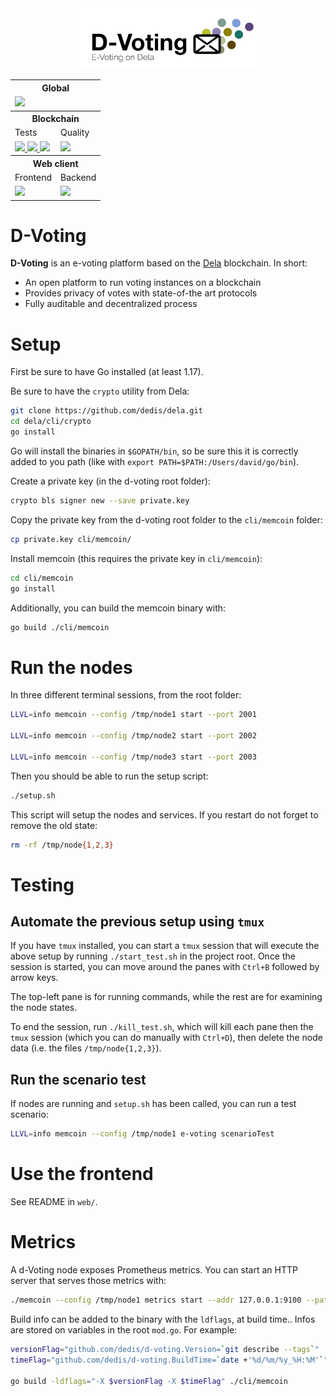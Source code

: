 <div align="center">

<img width="300px" src="docs/assets/logo-white-bg.png"/>

<table class="tg">
<tbody>
  <tr>
    <th class="tg-amwm" colspan="2">Global</th>
  </tr>
  <tr>
    <td class="tg-baqh" colspan="2">
        <a href="https://sonarcloud.io/summary/new_code?id=dedis_d-voting">
            <img src="https://sonarcloud.io/api/project_badges/measure?project=dedis_d-voting&metric=alert_status">
        </a>
    </td>
  </tr>
  <tr>
    <th class="tg-amwm" colspan="2">Blockchain</th>
  </tr>
  <tr>
    <td class="tg-baqh">Tests</td>
    <td class="tg-baqh">Quality</td>
  </tr>
  <tr>
    <td class="tg-baqh">
        <a href="https://github.com/dedis/d-voting/actions/workflows/go_test.yml">
            <img src="https://github.com/dedis/d-voting/actions/workflows/go_test.yml/badge.svg">
        </a>
        <a href="https://github.com/dedis/d-voting/actions/workflows/go_integration_tests.yml">
            <img src="https://github.com/dedis/d-voting/actions/workflows/go_integration_tests.yml/badge.svg">
        </a>
        <a href="https://github.com/dedis/d-voting/actions/workflows/go_memcoin_test.yml">
            <img src="https://github.com/dedis/d-voting/actions/workflows/go_memcoin_test.yml/badge.svg">
        </a>
    </td>
    <td class="tg-baqh">
        <a href="https://coveralls.io/github/dedis/d-voting?branch=main">
            <img src="https://coveralls.io/repos/github/dedis/d-voting/badge.svg?branch=main">
        </a>
    </td>
  </tr>
  <tr>
    <th class="tg-amwm" colspan="2">Web client</th>
  </tr>
  <tr>
    <td class="tg-baqh">Frontend</td>
    <td class="tg-baqh">Backend</td>
  </tr>
  <tr>
    <td class="tg-baqh">
        <a href="https://github.com/dedis/d-voting/actions/workflows/web_frontend_lint.yml">
            <img src="https://github.com/dedis/d-voting/actions/workflows/web_frontend_lint.yml/badge.svg">
        </a>
    </td>
    <td class="tg-baqh">
        <a href="https://github.com/dedis/d-voting/actions/workflows/web_backend_lint.yml">
            <img src="https://github.com/dedis/d-voting/actions/workflows/web_backend_lint.yml/badge.svg">
        </a>
    </td>
  </tr>
</tbody>
</table>

</div>

# D-Voting

**D-Voting** is an e-voting platform based on the
[Dela](https://github.com/dedis/dela) blockchain. In short:

- An open platform to run voting instances on a blockchain
- Provides privacy of votes with state-of-the art protocols
- Fully auditable and decentralized process

# Setup

First be sure to have Go installed (at least 1.17).

Be sure to have the `crypto` utility from Dela:

```sh
git clone https://github.com/dedis/dela.git
cd dela/cli/crypto
go install
```

Go will install the binaries in `$GOPATH/bin`, so be sure this it is correctly
added to you path (like with `export PATH=$PATH:/Users/david/go/bin`).

Create a private key (in the d-voting root folder):

```sh
crypto bls signer new --save private.key
```

Copy the private key from the d-voting root folder to the `cli/memcoin` folder:

```sh
cp private.key cli/memcoin/
```

Install memcoin (this requires the private key in `cli/memcoin`):

```sh
cd cli/memcoin
go install
```

Additionally, you can build the memcoin binary with:

```sh
go build ./cli/memcoin
```

# Run the nodes

In three different terminal sessions, from the root folder:

```sh
LLVL=info memcoin --config /tmp/node1 start --port 2001

LLVL=info memcoin --config /tmp/node2 start --port 2002

LLVL=info memcoin --config /tmp/node3 start --port 2003
```

Then you should be able to run the setup script:

```sh
./setup.sh
```

This script will setup the nodes and services. If you restart do not forget to
remove the old state:

```sh
rm -rf /tmp/node{1,2,3}
```

# Testing

## Automate the previous setup using `tmux`

If you have `tmux` installed, you can start a `tmux` session that will
execute the above setup by running `./start_test.sh` in the project root.
Once the session is started, you can move around the panes with
`Ctrl+B` followed by arrow keys.

The top-left pane is for running commands, while the rest are for examining the node states.

To end the session, run `./kill_test.sh`,
which will kill each pane then the `tmux` session (which you can do manually with `Ctrl+D`),
then delete the node data (i.e. the files `/tmp/node{1,2,3}`).

## Run the scenario test

If nodes are running and `setup.sh` has been called, you can run a test
scenario:

```sh
LLVL=info memcoin --config /tmp/node1 e-voting scenarioTest
```

# Use the frontend

See README in `web/`.

# Metrics

A d-Voting node exposes Prometheus metrics. You can start an HTTP server that
serves those metrics with:

```sh
./memcoin --config /tmp/node1 metrics start --addr 127.0.0.1:9100 --path /metrics
```

Build info can be added to the binary with the `ldflags`, at build time.. Infos
are stored on variables in the root `mod.go`. For example:

```sh
versionFlag="github.com/dedis/d-voting.Version=`git describe --tags`"
timeFlag="github.com/dedis/d-voting.BuildTime=`date +'%d/%m/%y_%H:%M'`"

go build -ldflags="-X $versionFlag -X $timeFlag" ./cli/memcoin
```

